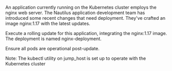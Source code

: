 An application currently running on the Kubernetes cluster employs the nginx web server. The Nautilus application development team has introduced some recent changes that need deployment. They've crafted an image nginx:1.17 with the latest updates.


Execute a rolling update for this application, integrating the nginx:1.17 image. The deployment is named nginx-deployment.

Ensure all pods are operational post-update.

Note: The kubectl utility on jump_host is set up to operate with the Kubernetes cluster
